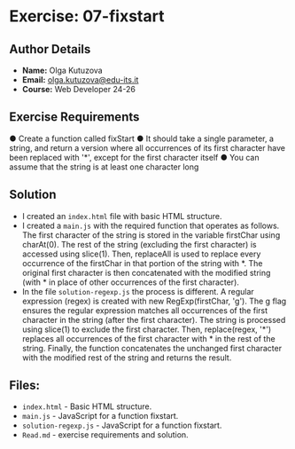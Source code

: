 # Exercise: 07-fixstart

## Author Details
- **Name:** Olga Kutuzova  
- **Email:** olga.kutuzova@edu-its.it  
- **Course:** Web Developer 24-26


## Exercise Requirements
● Create a function called fixStart
● It should take a single parameter, a string, and return a version where all occurrences of its 
first character have been replaced with '*', except for the first character itself 
● You can assume that the string is at least one character long


 
## Solution
- I created an `index.html` file with basic HTML structure.
- I created a `main.js` with the required function that operates as follows.
The first character of the string is stored in the variable firstChar using charAt(0). The rest of the string (excluding the first character) is accessed using slice(1). Then, replaceAll is used to replace every occurrence of the firstChar in that portion of the string with *. The original first character is then concatenated with the modified string (with * in place of other occurrences of the first character).
- In the file `solution-regexp.js` the process is different.
A regular expression (regex) is created with new RegExp(firstChar, 'g'). The g flag ensures the regular expression matches all occurrences of the first character in the string (after the first character). The string is processed using slice(1) to exclude the first character. Then, replace(regex, '*') replaces all occurrences of the first character with * in the rest of the string. Finally, the function concatenates the unchanged first character with the modified rest of the string and returns the result.

## Files:
- `index.html` - Basic HTML structure.
- `main.js` - JavaScript for a function fixstart.
- `solution-regexp.js` - JavaScript for a function fixstart.
- `Read.md` - exercise requirements and solution. 
